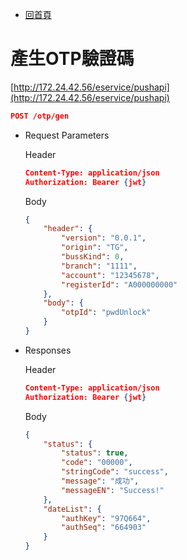 - [回首頁](../../ePlatformApiSepc.md) 

# 產生OTP驗證碼

[http://172.24.42.56/eservice/pushapi](http://172.24.42.56/eservice/pushapi)

```json
POST /otp/gen
```

- Request Parameters
    
    Header
    
    ```json
    Content-Type: application/json
    Authorization: Bearer {jwt}
    ```
    
    Body
    
    ```json
    {
        "header": {
            "version": "0.0.1",
            "origin": "TG",
            "bussKind": 0,
            "branch": "1111",
            "account": "12345678",
            "registerId": "A000000000"
        },
        "body": {
            "otpId": "pwdUnlock"
        }
    }
    ```
    

- Responses
    
    Header
    
    ```json
    Content-Type: application/json
    Authorization: Bearer {jwt}
    ```
    
    Body
    
    ```json
    {
        "status": {
            "status": true,
            "code": "00000",
            "stringCode": "success",
            "message": "成功",
            "messageEN": "Success!"
        },
        "dateList": {
            "authKey": "97Q664",
            "authSeq": "664903"
        }
    }
    ```